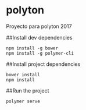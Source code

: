 # polyton
Proyecto para polyton 2017


##Install dev dependencies

```shell
npm install -g bower
npm install -g polymer-cli
```


##Install project dependencies
```shell
bower install
npm install
```


##Run the project

```shell
polymer serve 
```